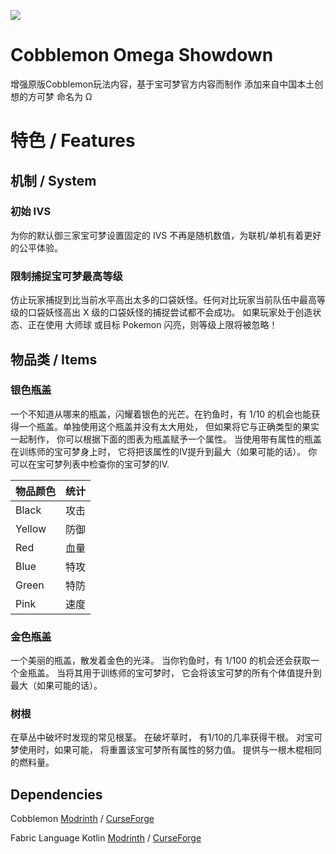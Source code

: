 ![](https://media.forgecdn.net/attachments/description/1189523/description_6488e172-95fe-46d0-b211-c47ba4ba1b76.png)
# Cobblemon Omega Showdown

增强原版Cobblemon玩法内容，基于宝可梦官方内容而制作
添加来自中国本土创想的方可梦 命名为 Ω

# 特色 / Features

## 机制 / System

### 初始 IVS
为你的默认御三家宝可梦设置固定的 IVS 不再是随机数值，为联机/单机有着更好的公平体验。

### 限制捕捉宝可梦最高等级
仿止玩家捕捉到比当前水平高出太多的口袋妖怪。任何对比玩家当前队伍中最高等级的口袋妖怪高出 X 级的口袋妖怪的捕捉尝试都不会成功。
如果玩家处于创造状态、正在使用 大师球 或目标 Pokemon 闪亮，则等级上限将被忽略！

## 物品类 / Items

### 银色瓶盖
一个不知道从哪来的瓶盖，闪耀着银色的光芒。在钓鱼时，有 1/10 的机会也能获得一个瓶盖。单独使用这个瓶盖并没有太大用处，
但如果将它与正确类型的果实一起制作，
你可以根据下面的图表为瓶盖赋予一个属性。
当使用带有属性的瓶盖在训练师的宝可梦身上时，
它将把该属性的IV提升到最大（如果可能的话）。
你可以在宝可梦列表中检查你的宝可梦的IV.

| 物品颜色   | 统计 |
|--------|----|
| Black  | 攻击 |
| Yellow | 防御 |
| Red    | 血量 |
| Blue   | 特攻 |
| Green  | 特防 |
| Pink   | 速度 |

### 金色瓶盖
一个美丽的瓶盖，散发着金色的光泽。
当你钓鱼时，有 1/100 的机会还会获取一个金瓶盖。
当将其用于训练师的宝可梦时，
它会将该宝可梦的所有个体值提升到最大（如果可能的话）。

### 树根
在草丛中破坏时发现的常见根茎。
在破坏草时，
有1/10的几率获得干根。
对宝可梦使用时，如果可能，
将重置该宝可梦所有属性的努力值。
提供与一根木棍相同的燃料量。

## Dependencies

Cobblemon [Modrinth](https://modrinth.com/mod/cobblemon) / [CurseForge](https://www.curseforge.com/minecraft/mc-mods/cobblemon)

Fabric Language Kotlin [Modrinth](https://modrinth.com/mod/fabric-language-kotlin) / [CurseForge](https://www.curseforge.com/minecraft/mc-mods/fabric-language-kotlin)
